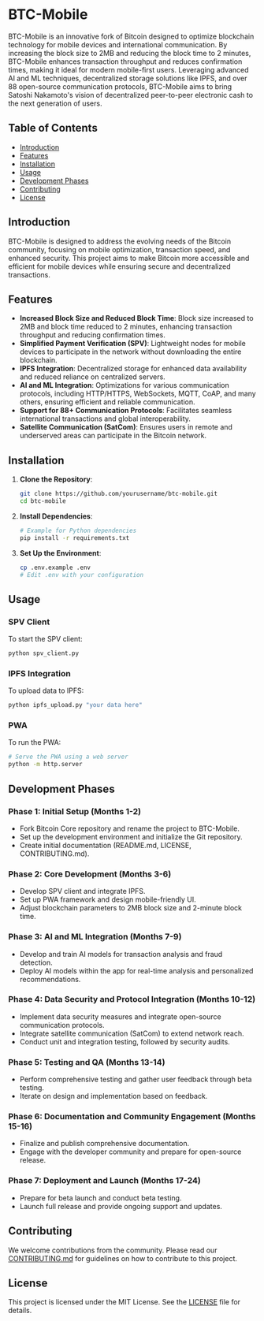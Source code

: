# BTC-Mobile

BTC-Mobile is an innovative fork of Bitcoin designed to optimize blockchain technology for mobile devices and international communication. By increasing the block size to 2MB and reducing the block time to 2 minutes, BTC-Mobile enhances transaction throughput and reduces confirmation times, making it ideal for modern mobile-first users. Leveraging advanced AI and ML techniques, decentralized storage solutions like IPFS, and over 88 open-source communication protocols, BTC-Mobile aims to bring Satoshi Nakamoto's vision of decentralized peer-to-peer electronic cash to the next generation of users.

## Table of Contents

- [Introduction](#introduction)
- [Features](#features)
- [Installation](#installation)
- [Usage](#usage)
- [Development Phases](#development-phases)
- [Contributing](#contributing)
- [License](#license)

## Introduction

BTC-Mobile is designed to address the evolving needs of the Bitcoin community, focusing on mobile optimization, transaction speed, and enhanced security. This project aims to make Bitcoin more accessible and efficient for mobile devices while ensuring secure and decentralized transactions.

## Features

- **Increased Block Size and Reduced Block Time**: Block size increased to 2MB and block time reduced to 2 minutes, enhancing transaction throughput and reducing confirmation times.
- **Simplified Payment Verification (SPV)**: Lightweight nodes for mobile devices to participate in the network without downloading the entire blockchain.
- **IPFS Integration**: Decentralized storage for enhanced data availability and reduced reliance on centralized servers.
- **AI and ML Integration**: Optimizations for various communication protocols, including HTTP/HTTPS, WebSockets, MQTT, CoAP, and many others, ensuring efficient and reliable communication.
- **Support for 88+ Communication Protocols**: Facilitates seamless international transactions and global interoperability.
- **Satellite Communication (SatCom)**: Ensures users in remote and underserved areas can participate in the Bitcoin network.

## Installation

1. **Clone the Repository**:
    ```bash
    git clone https://github.com/yourusername/btc-mobile.git
    cd btc-mobile
    ```

2. **Install Dependencies**:
    ```bash
    # Example for Python dependencies
    pip install -r requirements.txt
    ```

3. **Set Up the Environment**:
    ```bash
    cp .env.example .env
    # Edit .env with your configuration
    ```

## Usage

### SPV Client

To start the SPV client:
```python
python spv_client.py
```

### IPFS Integration

To upload data to IPFS:
```python
python ipfs_upload.py "your data here"
```

### PWA

To run the PWA:
```bash
# Serve the PWA using a web server
python -m http.server
```

## Development Phases

### Phase 1: Initial Setup (Months 1-2)
- Fork Bitcoin Core repository and rename the project to BTC-Mobile.
- Set up the development environment and initialize the Git repository.
- Create initial documentation (README.md, LICENSE, CONTRIBUTING.md).

### Phase 2: Core Development (Months 3-6)
- Develop SPV client and integrate IPFS.
- Set up PWA framework and design mobile-friendly UI.
- Adjust blockchain parameters to 2MB block size and 2-minute block time.

### Phase 3: AI and ML Integration (Months 7-9)
- Develop and train AI models for transaction analysis and fraud detection.
- Deploy AI models within the app for real-time analysis and personalized recommendations.

### Phase 4: Data Security and Protocol Integration (Months 10-12)
- Implement data security measures and integrate open-source communication protocols.
- Integrate satellite communication (SatCom) to extend network reach.
- Conduct unit and integration testing, followed by security audits.

### Phase 5: Testing and QA (Months 13-14)
- Perform comprehensive testing and gather user feedback through beta testing.
- Iterate on design and implementation based on feedback.

### Phase 6: Documentation and Community Engagement (Months 15-16)
- Finalize and publish comprehensive documentation.
- Engage with the developer community and prepare for open-source release.

### Phase 7: Deployment and Launch (Months 17-24)
- Prepare for beta launch and conduct beta testing.
- Launch full release and provide ongoing support and updates.

## Contributing

We welcome contributions from the community. Please read our [CONTRIBUTING.md](CONTRIBUTING.md) for guidelines on how to contribute to this project.

## License

This project is licensed under the MIT License. See the [LICENSE](LICENSE) file for details.
